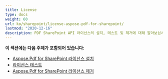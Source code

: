 ```yaml
---
title: License
type: docs
weight: 60
url: ko/sharepoint/license-aspose-pdf-for-sharepoint/
lastmod: "2020-12-16"
description: PDF SharePoint API 라이선스의 설치, 테스트 및 제거에 대해 알아보십시오.
---
```


**이 섹션에는 다음 주제가 포함되어 있습니다:**
- [Aspose.Pdf for SharePoint 라이선스 설치](/pdf/sharepoint/installing-aspose-pdf-for-sharepoint-license/)
- [라이선스 테스트](/pdf/sharepoint/testing-a-license/)
- [Aspose.Pdf for SharePoint 라이선스 제거](/pdf/sharepoint/uninstalling-aspose-pdf-for-sharepoint-license/)